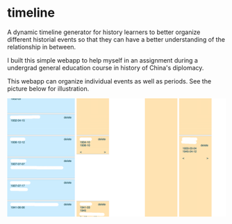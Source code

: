 timeline
========

A dynamic timeline generator for history learners to better organize different historial events so that they can have a better understanding of the relationship in between.

I built this simple webapp to help myself in an assignment during a undergrad general education course in history of China's diplomacy.

This webapp can organize individual events as well as periods. See the picture below for illustration.

![sample picture](https://raw.githubusercontent.com/guanlun/timeline/master/sample.png)
